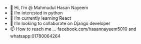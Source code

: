 - 👋 Hi, I’m @ Mahmudul Hasan Nayeem
- 👀 I’m interested in python 
- 🌱 I’m currently learning React
- 💞️ I’m looking to collaborate on Django developer
- 📫 How to reach me ... facebook.com/hasannayeem5010 and whatsapp:01780064264

<!---
hasannayeem71/hasannayeem71 is a ✨ special ✨ repository because its `README.md` (this file) appears on your GitHub profile.
You can click the Preview link to take a look at your changes.
--->

